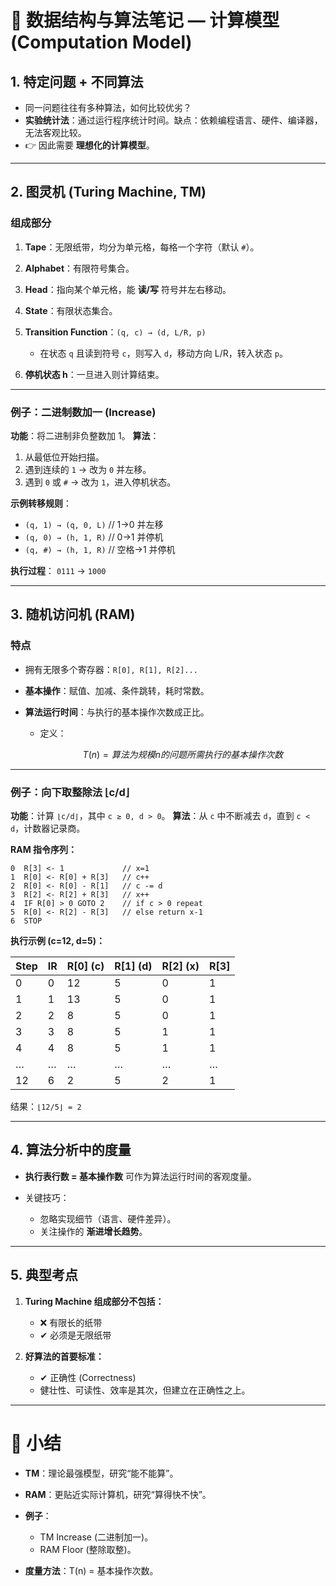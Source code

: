 # 📘 数据结构与算法笔记 — 计算模型 (Computation Model)

## 1. 特定问题 + 不同算法

* 同一问题往往有多种算法，如何比较优劣？
* **实验统计法**：通过运行程序统计时间。缺点：依赖编程语言、硬件、编译器，无法客观比较。
* 👉 因此需要 **理想化的计算模型**。

---

## 2. 图灵机 (Turing Machine, TM)

### 组成部分

1. **Tape**：无限纸带，均分为单元格，每格一个字符（默认 `#`）。
2. **Alphabet**：有限符号集合。
3. **Head**：指向某个单元格，能 **读/写** 符号并左右移动。
4. **State**：有限状态集合。
5. **Transition Function**：`(q, c) → (d, L/R, p)`

   * 在状态 `q` 且读到符号 `c`，则写入 `d`，移动方向 L/R，转入状态 `p`。
6. **停机状态 h**：一旦进入则计算结束。

---

### 例子：二进制数加一 (Increase)

**功能**：将二进制非负整数加 1。
**算法**：

1. 从最低位开始扫描。
2. 遇到连续的 `1` → 改为 `0` 并左移。
3. 遇到 `0` 或 `#` → 改为 `1`，进入停机状态。

**示例转移规则**：

* `(q, 1) → (q, 0, L)`   // 1→0 并左移
* `(q, 0) → (h, 1, R)`   // 0→1 并停机
* `(q, #) → (h, 1, R)`   // 空格→1 并停机

**执行过程**：
`0111` → `1000`

---

## 3. 随机访问机 (RAM)

### 特点

* 拥有无限多个寄存器：`R[0], R[1], R[2]...`
* **基本操作**：赋值、加减、条件跳转，耗时常数。
* **算法运行时间**：与执行的基本操作次数成正比。

  * 定义：

    $$
    T(n) = 算法为规模 n 的问题所需执行的基本操作次数
    $$

---

### 例子：向下取整除法 ⌊c/d⌋

**功能**：计算 `⌊c/d⌋`，其中 `c ≥ 0, d > 0`。
**算法**：从 `c` 中不断减去 `d`，直到 `c < d`，计数器记录商。

**RAM 指令序列：**

```
0  R[3] <- 1             // x=1
1  R[0] <- R[0] + R[3]   // c++
2  R[0] <- R[0] - R[1]   // c -= d
3  R[2] <- R[2] + R[3]   // x++
4  IF R[0] > 0 GOTO 2    // if c > 0 repeat
5  R[0] <- R[2] - R[3]   // else return x-1
6  STOP
```

**执行示例 (c=12, d=5)：**

| Step | IR | R\[0] (c) | R\[1] (d) | R\[2] (x) | R\[3] |
| ---- | -- | --------- | --------- | --------- | ----- |
| 0    | 0  | 12        | 5         | 0         | 1     |
| 1    | 1  | 13        | 5         | 0         | 1     |
| 2    | 2  | 8         | 5         | 0         | 1     |
| 3    | 3  | 8         | 5         | 1         | 1     |
| 4    | 4  | 8         | 5         | 1         | 1     |
| …    | …  | …         | …         | …         | …     |
| 12   | 6  | 2         | 5         | 2         | 1     |

结果：`⌊12/5⌋ = 2`

---

## 4. 算法分析中的度量

* **执行表行数 = 基本操作数**
  可作为算法运行时间的客观度量。
* 关键技巧：

  * 忽略实现细节（语言、硬件差异）。
  * 关注操作的 **渐进增长趋势**。

---

## 5. 典型考点

1. **Turing Machine 组成部分不包括：**

   * ❌ 有限长的纸带
   * ✔ 必须是无限纸带
2. **好算法的首要标准：**

   * ✔ 正确性 (Correctness)
   * 健壮性、可读性、效率是其次，但建立在正确性之上。

---

# 📝 小结

* **TM**：理论最强模型，研究“能不能算”。
* **RAM**：更贴近实际计算机，研究“算得快不快”。
* **例子**：

  * TM Increase (二进制加一)。
  * RAM Floor (整除取整)。
* **度量方法**：T(n) = 基本操作次数。

